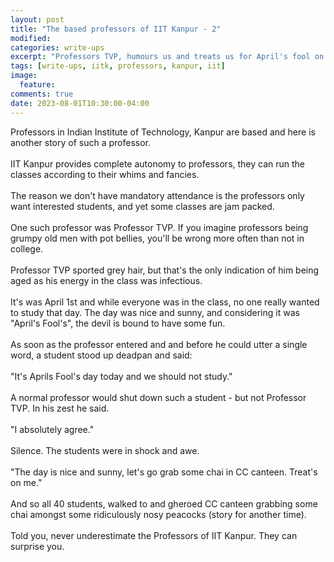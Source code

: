 ```yaml
---
layout: post
title: "The based professors of IIT Kanpur - 2"
modified:
categories: write-ups
excerpt: "Professors TVP, humours us and treats us for April's fool on our request"
tags: [write-ups, iitk, professors, kanpur, iit]
image:
  feature:
comments: true
date: 2023-08-01T10:30:00-04:00
---
```

Professors in Indian Institute of Technology, Kanpur are based and here is another story of such a professor.<br/><br/>
IIT Kanpur provides complete autonomy to professors, they can run the classes according to their whims and
fancies.<br/><br/>
The reason we don't have mandatory attendance is the professors only want interested students, and yet some classes are jam packed.<br/><br/>
One such professor was Professor TVP. If you imagine professors being grumpy old men with pot bellies, you'll be wrong more often than not in college.<br/><br/>
Professor TVP sported grey hair, but that's the only indication of him being aged as his energy in the class was infectious.<br/><br/>
It's was April 1st and while everyone was in the class, no one really wanted to study that day. The day was nice and sunny, and considering it was "April's Fool's", the devil is bound to have some fun.<br/><br/>
As soon as the professor entered and and before he could utter a single word, a student stood up deadpan and
said:<br/><br/>
"It's Aprils Fool's day today and we should not study."<br/><br/>
A normal professor would shut down such a student - but not Professor TVP. In his zest he said.<br/><br/>
"I absolutely agree."<br/><br/>
Silence. The students were in shock and awe.<br/><br/>
"The day is nice and sunny, let's go grab some chai in CC canteen. Treat's on me."<br/><br/>
And so all 40 students, walked to and gheroed CC canteen grabbing some chai amongst some ridiculously nosy peacocks (story for another time).<br/><br/>
Told you, never underestimate the Professors of IIT Kanpur. They can surprise you.<br/><br/>
